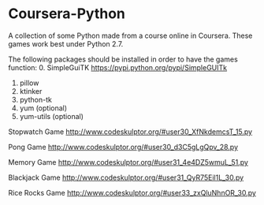 # Coursera-Python
A collection of some Python made from a course online in Coursera.  These games work best under Python 2.7.

The following packages should be installed in order to have the games function:
0. SimpleGuiTK https://pypi.python.org/pypi/SimpleGUITk
1. pillow
2. ktinker
3. python-tk
4. yum (optional)
5. yum-utils (optional)


Stopwatch Game
http://www.codeskulptor.org/#user30_XfNkdemcsT_15.py

Pong Game
http://www.codeskulptor.org/#user30_d3C5gLgQpv_28.py

Memory Game
http://www.codeskulptor.org/#user31_4e4DZ5wmuL_51.py

Blackjack Game
http://www.codeskulptor.org/#user31_QyR75Eil1L_30.py

Rice Rocks Game
http://www.codeskulptor.org/#user33_zxQluNhnOR_30.py
